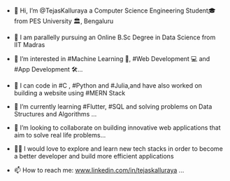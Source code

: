 - 👋 Hi, I’m @TejasKalluraya a Computer Science Engineering Student🎓 from PES University 🏛, Bengaluru
- 🏫 I am parallelly pursuing an Online B.Sc Degree in Data Science from IIT Madras

- 👀 I’m interested in #Machine Learning 💭, #Web Development 💻 and #App Development 🛠...

- 📑 I can code in #C , #Python and #Julia,and have also worked on building a website using #MERN Stack

- 📖 I’m currently learning #Flutter, #SQL and solving problems on Data Structures and Algorithms  ...

- 💞️ I’m looking to collaborate on building innovative web applications that aim to solve real life problems...

- 🙌🏼 I would love to explore and learn new tech stacks in order to become a better developer and build more efficient applications

- 📫 How to reach me: www.linkedin.com/in/tejaskalluraya ...

<!---
TejasKalluraya/TejasKalluraya is a ✨ special ✨ repository because its `README.md` (this file) appears on your GitHub profile.
You can click the Preview link to take a look at your changes.
--->
